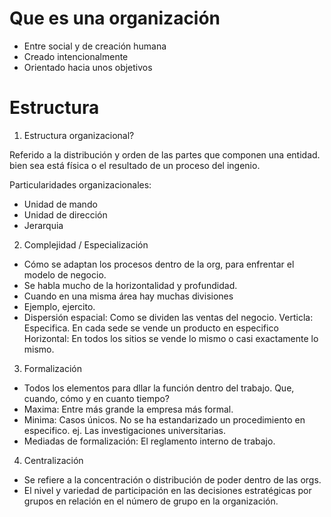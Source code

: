 # Que es una organización

- Entre social y de creación humana
- Creado intencionalmente
- Orientado hacia unos objetivos

# Estructura

1. Estructura organizacional?

Referido a la distribución y orden de las partes que componen una entidad. bien sea está física o el resultado de un proceso del ingenio.

Particularidades organizacionales:
- Unidad de mando
- Unidad de dirección
- Jerarquia

2. Complejidad / Especialización

- Cómo se adaptan los procesos dentro de la org, para enfrentar el modelo de negocio.
- Se habla mucho de la horizontalidad y profundidad.
- Cuando en una misma área hay muchas divisiones
- Ejemplo, ejercito.
- Dispersión espacial: Como se dividen las ventas del negocio.
    Verticla: Especifica. En cada sede se vende un producto en especifico
    Horizontal: En todos los sitios se vende lo mismo o casi exactamente lo mismo.

3. Formalización

- Todos los elementos para dllar la función dentro del trabajo. Que, cuando, cómo y en cuanto tiempo?
- Maxima: Entre más grande la empresa más formal.
- Minima: Casos únicos. No se ha estandarizado un procedimiento en especifico. ej. Las investigaciones universitarias.
- Mediadas de formalización: El reglamento interno de trabajo.

4. Centralización

- Se refiere a la concentración o distribución de poder dentro de las orgs.
- El nivel y variedad de participación en las decisiones estratégicas por grupos en relación en el número de grupo en la organización.